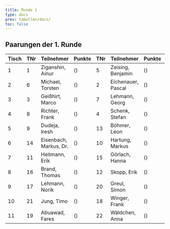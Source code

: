 ```yaml
---
title: Runde 1
type: docs
prev: tabellen/docs/
toc: false
---
```


## Paarungen der 1. Runde

| Tisch | TNr | Teilnehmer            | Punkte | TNr | Teilnehmer        | Punkte | Ergebnis |
|-------|-----|-----------------------|--------|-----|-------------------|--------|----------|
| 1     | 1   | Ziganshin, Ainur      | ()     | 5   | Zeising, Benjamin | ()     | 1 - 0    |
| 2     | 6   | Michael, Torsten      | ()     | 2   | Eichenauer, Pascal| ()     | 0 - 1    |
| 3     | 3   | Geißhirt, Marco       | ()     | 7   | Lehmann, Georg    | ()     | 1 - 0    |
| 4     | 8   | Richter, Frank        | ()     | 4   | Schenk, Stefan    | ()     | ½ - ½    |
| 5     | 9   | Dudeja, Iresh         | ()     | 13  | Böhmer, Leon      | ()     | 0 - 1    |
| 6     | 14  | Eisenbach, Markus, Dr.| ()     | 10  | Hartung, Markus   | ()     | ½ - ½    |
| 7     | 11  | Heitmann, Erik        | ()     | 15  | Görlach, Hanna    | ()     | 1 - 0    |
| 8     | 16  | Brand, Thomas         | ()     | 12  | Skopp, Erik       | ()     | 0 - 1    |
| 9     | 17  | Lehmann, Norik        | ()     | 20  | Greul, Simon      | ()     | + - -    |
| 10    | 21  | Jung, Timo            | ()     | 18  | Winger, Frank     | ()     | 1 - 0    |
| 11    | 19  | Abuawad, Fares        | ()     | 22  | Wäldchen, Anna    | ()     | + - -    |